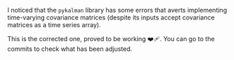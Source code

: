 I noticed that the `pykalman` library has some errors that averts implementing time-varying covariance matrices (despite its inputs accept covariance matrices as a time series array).

This is the corrected one, proved to be working ❤️‍🩹. You can go to the commits to check what has been adjusted.
